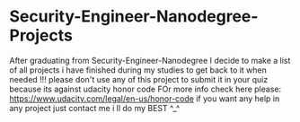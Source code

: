 # Security-Engineer-Nanodegree-Projects
After graduating from Security-Engineer-Nanodegree I decide to make a list of all projects i have finished during my studies to get back to it when needed
!!! please don't use any of this project to submit it in your quiz because its against udacity honor code FOr more info check here please: https://www.udacity.com/legal/en-us/honor-code
if you want any help in any project just contact me i ll do my BEST ^_^
